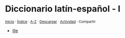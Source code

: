 # Diccionario latín-español - I
<sup>[Inicio](../index.md) · [Índice](../indices/latin-espanol.md) · [A-Z](../indices/alfabetico.md) · <a href="../¶¶¶" download="jucardus-¶¶¶">Descargar</a> · [Actividad](../indices/actividad.md) · Compartir</sup>

* [ille](../contenido/i/l/l/ille.md)
